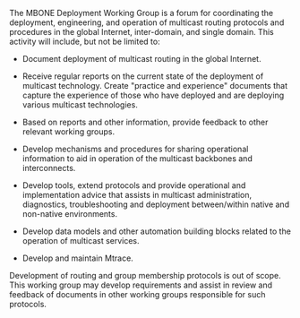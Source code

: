 The MBONE Deployment Working Group is a forum for coordinating the
deployment, engineering, and operation of multicast routing protocols 
and procedures in the global Internet, inter-domain, and single domain. 
This activity will include, but not be limited to:

- Document deployment of multicast routing in the global Internet.

- Receive regular reports on the current state of the deployment of 
multicast technology. Create "practice and experience" documents that 
capture the experience of those who have deployed and are deploying 
various multicast technologies.

- Based on reports and other information, provide feedback to other 
relevant working groups.

- Develop mechanisms and procedures for sharing operational information 
to aid in operation of the multicast backbones and interconnects.

- Develop tools, extend protocols and provide operational and 
implementation advice that assists in multicast administration, 
diagnostics, troubleshooting and deployment between/within native and 
non-native environments.

- Develop data models and other automation building blocks related
  to the operation of multicast services.
  
- Develop and maintain Mtrace.

Development of routing and group membership protocols is out of scope. 
This working group may develop requirements and assist in review and 
feedback of documents in other working groups responsible for such 
protocols.
